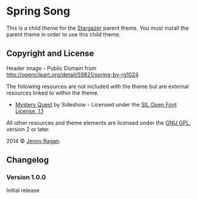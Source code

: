 # Spring Song

This is a child theme for the [Stargazer](http://themehybrid.com/themes/stargazer) parent theme.  You must install the parent theme in order to use this child theme.

## Copyright and License

Header image - Public Domain from http://openclipart.org/detail/59821/spring-by-rg1024

The following resources are not included with the theme but are external resources linked to within the theme.

* [Mystery Quest](http://www.google.com/fonts/specimen/Mystery+Quest) by Sideshow - Licensed under the [SIL Open Font License, 1.1](http://scripts.sil.org/OFL)

All other resources and theme elements are licensed under the [GNU GPL](http://www.gnu.org/licenses/old-licenses/gpl-2.0.html), version 2 or later.

2014 &copy; [Jenny Ragan](http://djrthemes.com).

## Changelog

### Version 1.0.0

Initial release